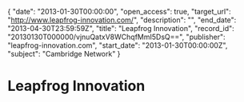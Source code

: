 {
  "date": "2013-01-30T00:00:00", 
  "open_access": true, 
  "target_url": "http://www.leapfrog-innovation.com/", 
  "description": "", 
  "end_date": "2013-04-30T23:59:59Z", 
  "title": "Leapfrog Innovation", 
  "record_id": "20130130T000000/vjnuQatxV8WChqfMmI5DsQ==", 
  "publisher": "leapfrog-innovation.com", 
  "start_date": "2013-01-30T00:00:00Z", 
  "subject": "Cambridge Network"
}

# Leapfrog Innovation

